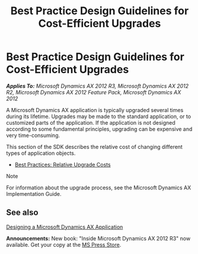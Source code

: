 ﻿---
title: Best Practice Design Guidelines for Cost-Efficient Upgrades
TOCTitle: Best Practice Design Guidelines for Cost-Efficient Upgrades
ms:assetid: 8cd6b60e-2615-48a1-bf85-e238154ca365
ms:mtpsurl: https://msdn.microsoft.com/en-us/library/Aa612287(v=AX.60)
ms:contentKeyID: 35246424
ms.date: 05/18/2015
mtps_version: v=AX.60
---

# Best Practice Design Guidelines for Cost-Efficient Upgrades 


_**Applies To:** Microsoft Dynamics AX 2012 R3, Microsoft Dynamics AX 2012 R2, Microsoft Dynamics AX 2012 Feature Pack, Microsoft Dynamics AX 2012_

A Microsoft Dynamics AX application is typically upgraded several times during its lifetime. Upgrades may be made to the standard application, or to customized parts of the application. If the application is not designed according to some fundamental principles, upgrading can be expensive and very time-consuming.

This section of the SDK describes the relative cost of changing different types of application objects.

  - [Best Practices: Relative Upgrade Costs](best-practices-relative-upgrade-costs.md)


> [!NOTE]
> <P>For information about the upgrade process, see the Microsoft Dynamics AX Implementation Guide.</P>



## See also

[Designing a Microsoft Dynamics AX Application](designing-a-microsoft-dynamics-ax-application.md)

  
**Announcements:** New book: "Inside Microsoft Dynamics AX 2012 R3" now available. Get your copy at the [MS Press Store](https://www.microsoftpressstore.com/store/inside-microsoft-dynamics-ax-2012-r3-9780735685109).

